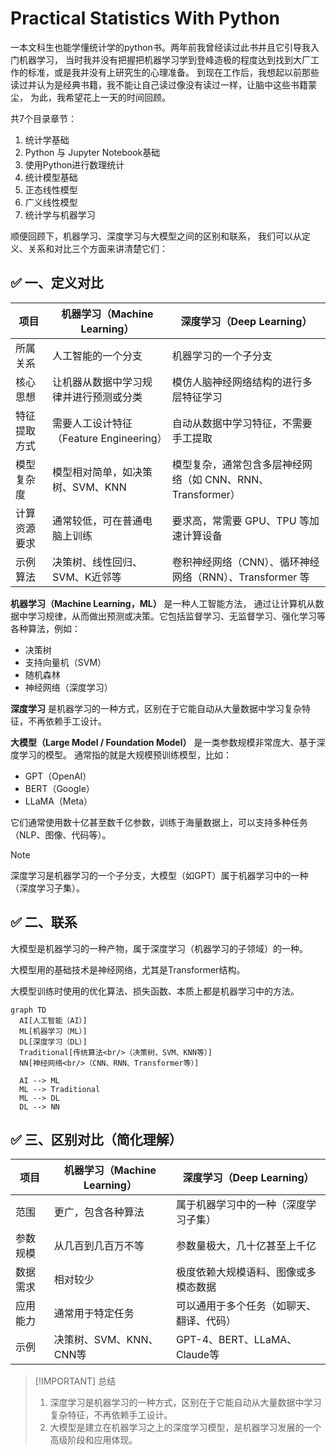 # Practical Statistics With Python

一本文科生也能学懂统计学的python书。两年前我曾经读过此书并且它引导我入门机器学习，
当时我并没有把握把机器学习学到登峰造极的程度达到找到大厂工作的标准，或是我并没有上研究生的心理准备。
到现在工作后，我想起以前那些读过并认为是经典书籍，我不能让自己读过像没有读过一样，让脑中这些书籍蒙尘，
为此，我希望花上一天的时间回顾。

共7个目录章节：
1. 统计学基础
2. Python 与 Jupyter Notebook基础
3. 使用Python进行数理统计
4. 统计模型基础
5. 正态线性模型
6. 广义线性模型
7. 统计学与机器学习


顺便回顾下，机器学习、深度学习与大模型之间的区别和联系，
我们可以从定义、关系和对比三个方面来讲清楚它们：

## ✅ 一、定义对比

| 项目           | 机器学习（Machine Learning）                       | 深度学习（Deep Learning）                                |
|----------------|--------------------------------------------------|-----------------------------------------------------------|
| 所属关系       | 人工智能的一个分支                                  | 机器学习的一个子分支                                      |
| 核心思想       | 让机器从数据中学习规律并进行预测或分类                | 模仿人脑神经网络结构的进行多层特征学习                   |
| 特征提取方式   | 需要人工设计特征（Feature Engineering）              | 自动从数据中学习特征，不需要手工提取                     |
| 模型复杂度     | 模型相对简单，如决策树、SVM、KNN                     | 模型复杂，通常包含多层神经网络（如 CNN、RNN、Transformer）|
| 计算资源要求   | 通常较低，可在普通电脑上训练                          | 要求高，常需要 GPU、TPU 等加速计算设备                  |
| 示例算法       | 决策树、线性回归、SVM、K近邻等                       | 卷积神经网络（CNN）、循环神经网络（RNN）、Transformer 等 |


**机器学习（Machine Learning，ML）** 是一种人工智能方法，
通过让计算机从数据中学习规律，从而做出预测或决策。它包括监督学习、无监督学习、强化学习等各种算法，例如：
+ 决策树
+ 支持向量机（SVM）
+ 随机森林
+ 神经网络（深度学习）

**深度学习** 是机器学习的一种方式，区别在于它能自动从大量数据中学习复杂特征，不再依赖手工设计。

**大模型（Large Model / Foundation Model）** 是一类参数规模非常庞大、基于深度学习的模型。
通常指的就是大规模预训练模型，比如：
+ GPT（OpenAI）
+ BERT（Google）
+ LLaMA（Meta）

它们通常使用数十亿甚至数千亿参数，训练于海量数据上，可以支持多种任务（NLP、图像、代码等）。

> [!NOTE]
> 深度学习是机器学习的一个子分支，大模型（如GPT）属于机器学习中的一种（深度学习子集）。

## ✅ 二、联系
大模型是机器学习的一种产物，属于深度学习（机器学习的子领域）的一种。

大模型用的基础技术是神经网络，尤其是Transformer结构。

大模型训练时使用的优化算法、损失函数、本质上都是机器学习中的方法。


```mermaid
graph TD
  AI[人工智能（AI）]
  ML[机器学习（ML）]
  DL[深度学习（DL）]
  Traditional[传统算法<br/>（决策树、SVM、KNN等）]
  NN[神经网络<br/>（CNN、RNN、Transformer等）]

  AI --> ML
  ML --> Traditional
  ML --> DL
  DL --> NN
```

## ✅ 三、区别对比（简化理解）

| 项目           | 机器学习（Machine Learning）       | 深度学习（Deep Learning）                           |
|----------------|-----------------------------------|----------------------------------------------------|
| 范围            | 更广，包含各种算法                 | 属于机器学习中的一种（深度学习子集）                  |
| 参数规模        | 从几百到几百万不等                  | 参数量极大，几十亿甚至上千亿                         |
| 数据需求        | 相对较少                           | 极度依赖大规模语料、图像或多模态数据                  |
| 应用能力        | 通常用于特定任务                    | 可以通用于多个任务（如聊天、翻译、代码）              |
| 示例            | 决策树、SVM、KNN、CNN等            | GPT-4、BERT、LLaMA、Claude等                       |


> [!IMPORTANT] 总结
> 1. 深度学习是机器学习的一种方式，区别在于它能自动从大量数据中学习复杂特征，不再依赖手工设计。
> 2. 大模型是建立在机器学习之上的深度学习模型，是机器学习发展的一个高级阶段和应用体现。